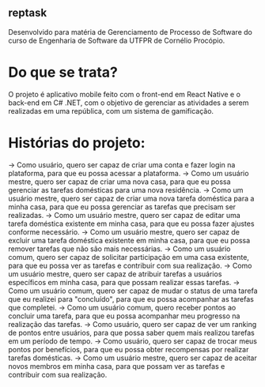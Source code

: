## reptask

Desenvolvido para matéria de Gerenciamento de Processo de Software do curso de Engenharia de Software da UTFPR de Cornélio Procópio.

# Do que se trata?
O projeto é aplicativo mobile feito com o front-end em React Native e o back-end em C# .NET, com o objetivo de gerenciar as atividades a serem realizadas em uma república, com um sistema de gamificação.

# Histórias do projeto:

-> Como usuário, quero ser capaz de criar uma conta e fazer login na plataforma, para que eu possa acessar a plataforma.
-> Como um usuário mestre, quero ser capaz de criar uma nova casa, para que eu possa gerenciar as tarefas domésticas para uma nova residência.
-> Como um usuário mestre, quero ser capaz de criar uma nova tarefa doméstica para a minha casa, para que eu possa gerenciar as tarefas que precisam ser realizadas.
-> Como um usuário mestre, quero ser capaz de editar uma tarefa doméstica existente em minha casa, para que eu possa fazer ajustes conforme necessário.
-> Como um usuário mestre, quero ser capaz de excluir uma tarefa doméstica existente em minha casa, para que eu possa remover tarefas que não são mais necessárias.
-> Como um usuário comum, quero ser capaz de solicitar participação em uma casa existente, para que eu possa ver as tarefas e contribuir com sua realização.
-> Como um usuário mestre, quero ser capaz de atribuir tarefas a usuários específicos em minha casa, para que possam realizar essas tarefas.
-> Como um usuário comum, quero ser capaz de mudar o status de uma tarefa que eu realizei para "concluído", para que eu possa acompanhar as tarefas que completei.
-> Como um usuário comum, quero receber pontos ao concluir uma tarefa, para que eu possa acompanhar meu progresso na realização das tarefas.
-> Como usuário, quero ser capaz de ver um ranking de pontos entre usuários, para que possa saber quem mais realizou tarefas em um período de tempo.
-> Como usuário, quero ser capaz de trocar meus pontos por benefícios, para que eu possa obter recompensas por realizar tarefas domésticas.
-> Como um usuário mestre, quero ser capaz de aceitar novos membros em minha casa, para que possam ver as tarefas e contribuir com sua realização.
